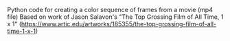 Python code for creating a color sequence of frames from a movie (mp4 file)
Based on work of Jason Salavon's "The Top Grossing Film of All Time, 1 x 1"
(https://www.artic.edu/artworks/185355/the-top-grossing-film-of-all-time-1-x-1)
